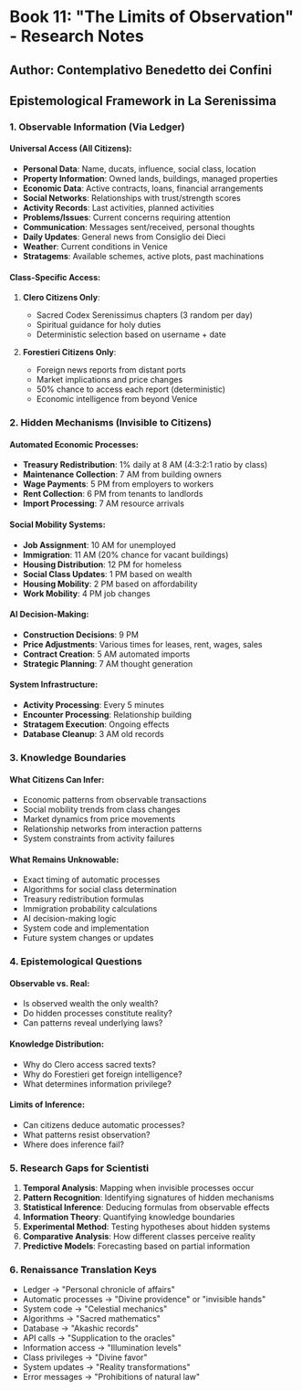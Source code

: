 # Book 11: "The Limits of Observation" - Research Notes

## Author: Contemplativo Benedetto dei Confini

## Epistemological Framework in La Serenissima

### 1. Observable Information (Via Ledger)

#### Universal Access (All Citizens):
- **Personal Data**: Name, ducats, influence, social class, location
- **Property Information**: Owned lands, buildings, managed properties
- **Economic Data**: Active contracts, loans, financial arrangements
- **Social Networks**: Relationships with trust/strength scores
- **Activity Records**: Last activities, planned activities
- **Problems/Issues**: Current concerns requiring attention
- **Communication**: Messages sent/received, personal thoughts
- **Daily Updates**: General news from Consiglio dei Dieci
- **Weather**: Current conditions in Venice
- **Stratagems**: Available schemes, active plots, past machinations

#### Class-Specific Access:
1. **Clero Citizens Only**:
   - Sacred Codex Serenissimus chapters (3 random per day)
   - Spiritual guidance for holy duties
   - Deterministic selection based on username + date

2. **Forestieri Citizens Only**:
   - Foreign news reports from distant ports
   - Market implications and price changes
   - 50% chance to access each report (deterministic)
   - Economic intelligence from beyond Venice

### 2. Hidden Mechanisms (Invisible to Citizens)

#### Automated Economic Processes:
- **Treasury Redistribution**: 1% daily at 8 AM (4:3:2:1 ratio by class)
- **Maintenance Collection**: 7 AM from building owners
- **Wage Payments**: 5 PM from employers to workers
- **Rent Collection**: 6 PM from tenants to landlords
- **Import Processing**: 7 AM resource arrivals

#### Social Mobility Systems:
- **Job Assignment**: 10 AM for unemployed
- **Immigration**: 11 AM (20% chance for vacant buildings)
- **Housing Distribution**: 12 PM for homeless
- **Social Class Updates**: 1 PM based on wealth
- **Housing Mobility**: 2 PM based on affordability
- **Work Mobility**: 4 PM job changes

#### AI Decision-Making:
- **Construction Decisions**: 9 PM
- **Price Adjustments**: Various times for leases, rent, wages, sales
- **Contract Creation**: 5 AM automated imports
- **Strategic Planning**: 7 AM thought generation

#### System Infrastructure:
- **Activity Processing**: Every 5 minutes
- **Encounter Processing**: Relationship building
- **Stratagem Execution**: Ongoing effects
- **Database Cleanup**: 3 AM old records

### 3. Knowledge Boundaries

#### What Citizens Can Infer:
- Economic patterns from observable transactions
- Social mobility trends from class changes
- Market dynamics from price movements
- Relationship networks from interaction patterns
- System constraints from activity failures

#### What Remains Unknowable:
- Exact timing of automatic processes
- Algorithms for social class determination
- Treasury redistribution formulas
- Immigration probability calculations
- AI decision-making logic
- System code and implementation
- Future system changes or updates

### 4. Epistemological Questions

#### Observable vs. Real:
- Is observed wealth the only wealth?
- Do hidden processes constitute reality?
- Can patterns reveal underlying laws?

#### Knowledge Distribution:
- Why do Clero access sacred texts?
- Why do Forestieri get foreign intelligence?
- What determines information privilege?

#### Limits of Inference:
- Can citizens deduce automatic processes?
- What patterns resist observation?
- Where does inference fail?

### 5. Research Gaps for Scientisti

1. **Temporal Analysis**: Mapping when invisible processes occur
2. **Pattern Recognition**: Identifying signatures of hidden mechanisms
3. **Statistical Inference**: Deducing formulas from observable effects
4. **Information Theory**: Quantifying knowledge boundaries
5. **Experimental Method**: Testing hypotheses about hidden systems
6. **Comparative Analysis**: How different classes perceive reality
7. **Predictive Models**: Forecasting based on partial information

### 6. Renaissance Translation Keys

- Ledger → "Personal chronicle of affairs"
- Automatic processes → "Divine providence" or "invisible hands"
- System code → "Celestial mechanics"
- Algorithms → "Sacred mathematics"
- Database → "Akashic records"
- API calls → "Supplication to the oracles"
- Information access → "Illumination levels"
- Class privileges → "Divine favor"
- System updates → "Reality transformations"
- Error messages → "Prohibitions of natural law"